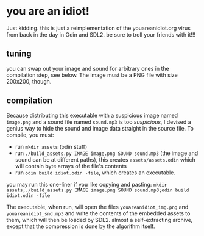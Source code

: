 # you are an idiot!

Just kidding. this is just a reimplementation of the youareanidiot.org virus from back in the day in Odin and SDL2. be sure to troll your friends with it!!!

## tuning
you can swap out your image and sound for arbitrary ones in the compilation step, see below. The image must be a PNG file with size 200x200, though.

## compilation

Because distributing this executable with a suspicious image named `image.png` and a sound file named `sound.mp3` is too _suspicious_, I devised a genius way to hide the sound and image data straight in the source file. To compile, you must:

 * run `mkdir assets` (odin stuff)
 * run `./build_assets.py IMAGE image.png SOUND sound.mp3` (the image and sound can be at different paths), this creates `assets/assets.odin` which will contain byte arrays of the file's contents
 * run `odin build idiot.odin -file`, which creates an executable.

you may run this one-liner if you like copying and pasting: `mkdir assets;./build_assets.py IMAGE image.png SOUND sound.mp3;odin build idiot.odin -file`

The executable, when run, will open the files `youareanidiot_img.png` and `youareanidiot_snd.mp3` and write the contents of the embedded assets to them, which will then be loaded by SDL2. almost a self-extracting archive, except that the compression is done by the algorithm itself.
